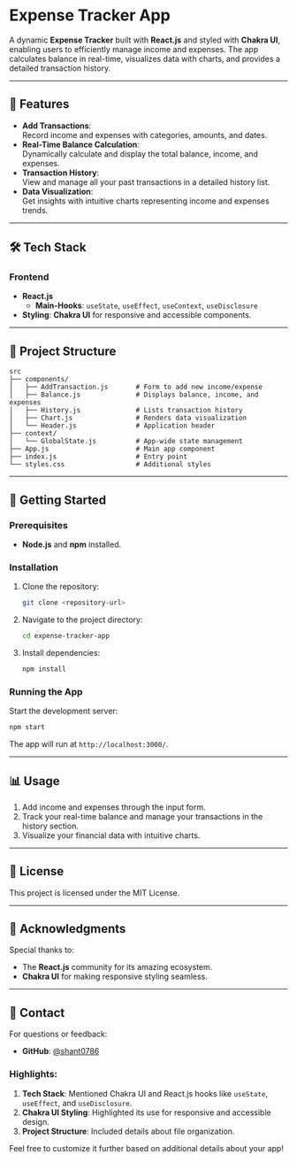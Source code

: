 # Expense Tracker App

A dynamic **Expense Tracker** built with **React.js** and styled with **Chakra UI**, enabling users to efficiently manage income and expenses. The app calculates balance in real-time, visualizes data with charts, and provides a detailed transaction history.

---

## 🚀 Features

- **Add Transactions**:  
  Record income and expenses with categories, amounts, and dates.
- **Real-Time Balance Calculation**:  
  Dynamically calculate and display the total balance, income, and expenses.
- **Transaction History**:  
  View and manage all your past transactions in a detailed history list.
- **Data Visualization**:  
  Get insights with intuitive charts representing income and expenses trends.

---

## 🛠️ Tech Stack

### Frontend

- **React.js**
  - **Main-Hooks**: `useState`, `useEffect`, `useContext`, `useDisclosure`
- **Styling**: **Chakra UI** for responsive and accessible components.

---

## 📂 Project Structure

```plaintext
src
├── components/
│   ├── AddTransaction.js       # Form to add new income/expense
│   ├── Balance.js              # Displays balance, income, and expenses
│   ├── History.js              # Lists transaction history
│   ├── Chart.js                # Renders data visualization
│   └── Header.js               # Application header
├── context/
│   └── GlobalState.js          # App-wide state management
├── App.js                      # Main app component
├── index.js                    # Entry point
└── styles.css                  # Additional styles
```


---

## 🚀 Getting Started

### Prerequisites

- **Node.js** and **npm** installed.

### Installation

1. Clone the repository:
   ```bash
   git clone <repository-url>
   ```
2. Navigate to the project directory:
   ```bash
   cd expense-tracker-app
   ```
3. Install dependencies:
   ```bash
   npm install
   ```

### Running the App

Start the development server:

```bash
npm start
```

The app will run at `http://localhost:3000/`.

---

## 📊 Usage

1. Add income and expenses through the input form.
2. Track your real-time balance and manage your transactions in the history section.
3. Visualize your financial data with intuitive charts.

---

## 📜 License

This project is licensed under the MIT License.

---

## 🌟 Acknowledgments

Special thanks to:

- The **React.js** community for its amazing ecosystem.
- **Chakra UI** for making responsive styling seamless.

---

## 📧 Contact

For questions or feedback:

- **GitHub**: [@shant0786](https://github.com/shant0786)



### Highlights:
1. **Tech Stack**: Mentioned Chakra UI and React.js hooks like `useState`, `useEffect`, and `useDisclosure`.
2. **Chakra UI Styling**: Highlighted its use for responsive and accessible design.
3. **Project Structure**: Included details about file organization.

Feel free to customize it further based on additional details about your app!

